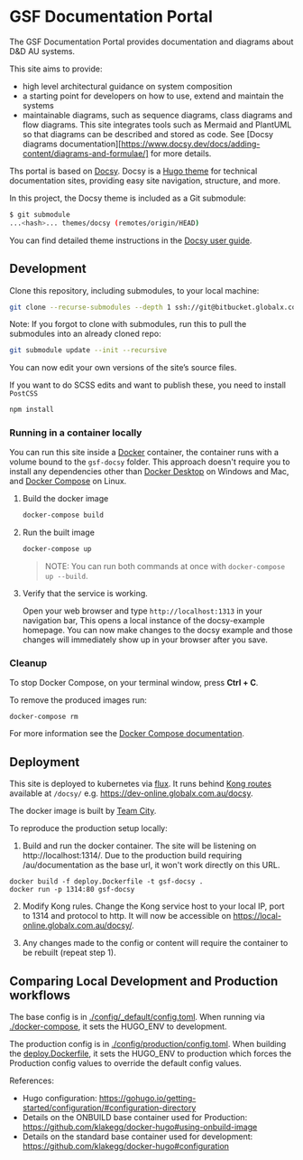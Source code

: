 # GSF Documentation Portal

The GSF Documentation Portal provides documentation and diagrams about D&D AU systems.

This site aims to provide:

- high level architectural guidance on system composition
- a starting point for developers on how to use, extend and maintain the systems
- maintainable diagrams, such as sequence diagrams, class diagrams and flow diagrams. This site integrates tools such as Mermaid and PlantUML so that diagrams can be described and stored as code. See [Docsy diagrams documentation][https://www.docsy.dev/docs/adding-content/diagrams-and-formulae/] for more details.

Ths portal is based on [Docsy][]. Docsy is a [Hugo theme][] for technical documentation sites, providing easy
site navigation, structure, and more.

In this project, the Docsy theme is included as a Git submodule:

```bash
$ git submodule
...<hash>... themes/docsy (remotes/origin/HEAD)
```

You can find detailed theme instructions in the [Docsy user guide][].

## Development

Clone this repository, including submodules, to your local machine:

```bash
git clone --recurse-submodules --depth 1 ssh://git@bitbucket.globalx.com.au:7999/ar/gsf-docsy.git
```

Note: If you forgot to clone with submodules, run this to pull the submodules into an already cloned repo:

```bash
git submodule update --init --recursive
```

You can now edit your own versions of the site’s source files.

If you want to do SCSS edits and want to publish these, you need to install `PostCSS`

```bash
npm install
```

### Running in a container locally

You can run this site inside a [Docker](https://docs.docker.com/)
container, the container runs with a volume bound to the `gsf-docsy`
folder. This approach doesn't require you to install any dependencies other
than [Docker Desktop](https://www.docker.com/products/docker-desktop) on
Windows and Mac, and [Docker Compose](https://docs.docker.com/compose/install/)
on Linux.

1. Build the docker image

   ```bash
   docker-compose build
   ```

1. Run the built image

   ```bash
   docker-compose up
   ```

   > NOTE: You can run both commands at once with `docker-compose up --build`.

1. Verify that the service is working.

   Open your web browser and type `http://localhost:1313` in your navigation bar,
   This opens a local instance of the docsy-example homepage. You can now make
   changes to the docsy example and those changes will immediately show up in your
   browser after you save.

### Cleanup

To stop Docker Compose, on your terminal window, press **Ctrl + C**.

To remove the produced images run:

```console
docker-compose rm
```

For more information see the [Docker Compose
documentation](https://docs.docker.com/compose/gettingstarted/).

[docsy user guide]: https://docsy.dev/docs
[docsy]: https://github.com/google/docsy
[hugo theme]: https://www.mikedane.com/static-site-generators/hugo/installing-using-themes/

## Deployment

This site is deployed to kubernetes via [flux](https://bitbucket.globalx.com.au/projects/CLD/repos/flux-gsf/browse). It runs behind [Kong routes](https://bitbucket.globalx.com.au/projects/KONG/repos/kong-configuration-deck/browse) available at `/docsy/` e.g. https://dev-online.globalx.com.au/docsy.

The docker image is built by [Team City](https://teamcity.globalx.com.au).

To reproduce the production setup locally:

1. Build and run the docker container. The site will be listening on http://localhost:1314/. Due to the production build requiring /au/documentation as the base url, it won't work directly on this URL.

```
docker build -f deploy.Dockerfile -t gsf-docsy .
docker run -p 1314:80 gsf-docsy
```

2. Modify Kong rules. Change the Kong service host to your local IP, port to 1314 and protocol to http. It will now be accessible on https://local-online.globalx.com.au/docsy/.

3. Any changes made to the config or content will require the container to be rebuilt (repeat step 1).

## Comparing Local Development and Production workflows

The base config is in [./config/\_default/config.toml](). When running via [./docker-compose](), it sets the HUGO_ENV to development.

The production config is in [./config/production/config.toml](). When building the [deploy.Dockerfile](), it sets the HUGO_ENV to production which forces the Production config values to override the default config values.

References:

- Hugo configuration: https://gohugo.io/getting-started/configuration/#configuration-directory
- Details on the ONBUILD base container used for Production: https://github.com/klakegg/docker-hugo#using-onbuild-image
- Details on the standard base container used for development: https://github.com/klakegg/docker-hugo#configuration
